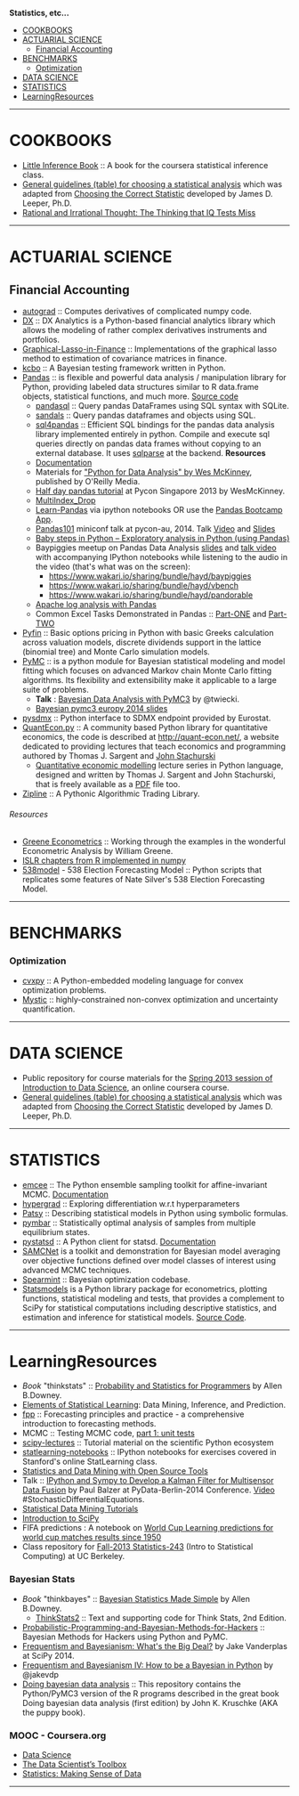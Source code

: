 **Statistics, etc...**

+ [COOKBOOKS](#cookbooks)
+ [ACTUARIAL SCIENCE](#actuarial-science)
   - [Financial Accounting](#financial-accounting)
+ [BENCHMARKS](#benchmarks)
   - [Optimization](#optimization)
+ [DATA SCIENCE](#data-science)
+ [STATISTICS](#statistics)
+ [LearningResources](#learningresources)

----

# COOKBOOKS
+ [Little Inference Book](https://github.com/bcaffo/LittleInferenceBook) :: A book for the coursera statistical inference class.
+ [General guidelines (table) for choosing a statistical analysis](http://www.ats.ucla.edu/stat/mult_pkg/whatstat/default.htm) which was adapted from [Choosing the Correct Statistic](http://bama.ua.edu/~jleeper/627/choosestat.html) developed by James D. Leeper, Ph.D.
+ [Rational and Irrational Thought: The Thinking that IQ Tests Miss](http://www.scientificamerican.com/article/rational-and-irrational-thought-the-thinking-that-iq-tests-miss/) 

----

# ACTUARIAL SCIENCE 
## Financial Accounting
+ [autograd](https://github.com/HIPS/autograd) :: Computes derivatives of complicated numpy code. 
+ [DX](https://github.com/yhilpisch/dx) :: DX Analytics is a Python-based financial analytics library which allows the modeling of rather complex derivatives instruments and portfolios.
+ [Graphical-Lasso-in-Finance](https://github.com/CamDavidsonPilon/Graphical-Lasso-in-Finance) :: Implementations of the graphical lasso method to estimation of covariance matrices in finance.
+ [kcbo](https://github.com/HHammond/kcbo) :: A Bayesian testing framework written in Python. 
+ [Pandas](http://pandas.pydata.org/) :: is flexible and powerful data analysis / manipulation library for Python, providing labeled data structures similar to R data.frame objects, statistical functions, and much more. [Source code](https://github.com/pydata/pandas)
   + [pandasql](https://github.com/yhat/pandasql) :: Query pandas DataFrames using SQL syntax with SQLite.
   + [sandals](https://github.com/jbochi/sandals) :: Query pandas dataframes and objects using SQL.
   + [sql4pandas](https://github.com/keeganmccallum/sql4pandas) :: Efficient SQL bindings for the pandas data analysis library implemented entirely in python. Compile and execute sql queries directly on pandas data frames without copying to an external database. It uses [sqlparse](https://pypi.python.org/pypi/sqlparse) at the backend.
   __Resources__
   - [Documentation](http://pandas.pydata.org/pandas-docs/)
   - Materials for ["Python for Data Analysis" by Wes McKinney](https://github.com/pydata/pydata-book), published by O'Reilly Media.
   - [Half day pandas tutorial](http://nbviewer.ipython.org/urls/gist.github.com/wesm/5773719/raw/1399562c0a02b9edc3d13c71a70387a31d87260b/tutorial.ipynb) at Pycon Singapore 2013 by WesMcKinney.
   - [MultiIndex_Drop](https://www.wakari.io/sharing/bundle/quasiben_tr/MultiIndex_Drop)
   - [Learn-Pandas](https://bitbucket.org/hrojas/learn-pandas) via ipython notebooks OR use the [Pandas Bootcamp App](https://pandasbootcamp.herokuapp.com/).
   - [Pandas101](http://2014.pycon-au.org/wiki/Miniconfs/Miniconf/Pandas101) miniconf talk at pycon-au, 2014. Talk [Video](http://youtu.be/1QOMk2k9aI8) and [Slides](https://slideviewer.herokuapp.com/github/lexual/2014-PyConAU-Pandas-talk/blob/master/slides.ipynb#/)
   - [Baby steps in Python – Exploratory analysis in Python (using Pandas)](http://www.analyticsvidhya.com/blog/2014/08/baby-steps-python-performing-exploratory-analysis-python/)
   - Baypiggies meetup on Pandas Data Analysis [slides](https://www.youtube.com/watch?v=3Chgzna2nMg) and [talk video](https://www.youtube.com/watch?v=3Chgzna2nMg) with accompanying IPython notebooks while listening to the audio in the video (that's what was on the screen):
        - https://www.wakari.io/sharing/bundle/hayd/baypiggies
        - https://www.wakari.io/sharing/bundle/hayd/vbench
        - https://www.wakari.io/sharing/bundle/hayd/pandorable  
   - [Apache log analysis with Pandas](http://nbviewer.ipython.org/github/koldunovn/nk_public_notebooks/blob/master/Apache_log.ipynb)   
   - Common Excel Tasks Demonstrated in Pandas :: [Part-ONE](http://pbpython.com/excel-pandas-comp.html) and [Part-TWO](http://pbpython.com/excel-pandas-comp-2.html)
+ [Pyfin](https://github.com/opendoor-labs/pyfin) :: Basic options pricing in Python with basic Greeks calculation across valuation models, discrete dividends support in the lattice (binomial tree) and Monte Carlo simulation models.
+ [PyMC](https://github.com/pymc-devs/pymc) :: is a python module for Bayesian statistical modeling and model fitting which focuses on advanced Markov chain Monte Carlo fitting algorithms. Its flexibility and extensibility make it applicable to a large suite of problems.
   - __Talk__ : [Bayesian Data Analysis with PyMC3](https://github.com/twiecki/pymc3_talk) by @twiecki.
   - [Bayesian pymc3 europy 2014 slides](http://twiecki.github.io/bayesian_pymc3_europy_ab.slides.html#/)
+ [pysdmx](https://github.com/widukind/pysdmx) :: Python interface to SDMX endpoint provided by Eurostat.
+ [QuantEcon.py](https://github.com/QuantEcon/QuantEcon.py) :: A community based Python library for quantitative economics, the code is described at http://quant-econ.net/, a website dedicated to providing lectures that teach economics and programming authored by Thomas J. Sargent and [John Stachurski](http://jstac.github.io/quant-econ/)
   - [Quantitative economic modelling](http://quant-econ.net/py/index.html) lecture series in Python language, designed and written by Thomas J. Sargent and John Stachurski, that is freely available as a [PDF](http://quant-econ.net/_static/pdfs/py-quant-econ.pdf) file too.
+ [Zipline](https://github.com/quantopian/zipline) :: A Pythonic Algorithmic Trading Library.

###### Resources
+ [Greene Econometrics](https://github.com/TomAugspurger/Greene_Econometrics) :: Working through the examples in the wonderful Econometric Analysis by William Greene.
+ [ISLR chapters from R implemented in numpy](https://github.com/TomAugspurger/StatLearning/tree/master/python)
+ [538model](https://github.com/jseabold/538model) - 538 Election Forecasting Model  :: Python scripts that replicates some features of Nate Silver's 538 Election Forecasting Model.
    
----

# BENCHMARKS
### Optimization
+ [cvxpy](https://github.com/cvxgrp/cvxpy) :: A Python-embedded modeling language for convex optimization problems.
+ [Mystic](https://github.com/uqfoundation/mystic) :: highly-constrained non-convex optimization and uncertainty quantification.

----

# DATA SCIENCE
+ Public repository for course materials for the [Spring 2013 session of Introduction to Data Science](https://github.com/uwescience/datasci_course_materials), an online coursera course.
+ [General guidelines (table) for choosing a statistical analysis](http://www.ats.ucla.edu/stat/mult_pkg/whatstat/default.htm) which was adapted from [Choosing the Correct Statistic](http://bama.ua.edu/~jleeper/627/choosestat.html) developed by James D. Leeper, Ph.D.

----

# STATISTICS
+ [emcee](http://dan.iel.fm/emcee) :: The Python ensemble sampling toolkit for affine-invariant MCMC. [Documentation](https://github.com/dfm/emcee)
+ [hypergrad](https://github.com/HIPS/hypergrad) :: Exploring differentiation w.r.t hyperparameters 
+ [Patsy](https://github.com/pydata/patsy) :: Describing statistical models in Python using symbolic formulas.
+ [pymbar](https://github.com/choderalab/pymbar) :: Statistically optimal analysis of samples from multiple equilibrium states.
+ [pystatsd](https://github.com/jsocol/pystatsd) :: A Python client for statsd. [Documentation](http://statsd.readthedocs.org/en/latest/index.html)
+ [SAMCNet](https://github.com/binarybana/samcnet) is a toolkit and demonstration for Bayesian model averaging over objective functions defined over model classes of interest using advanced MCMC techniques.
+ [Spearmint](https://github.com/HIPS/Spearmint) :: Bayesian optimization codebase.
+ [Statsmodels](http://statsmodels.sourceforge.net) is a Python library package for econometrics, plotting functions, statistical modeling and tests, that provides a complement to SciPy for statistical computations including descriptive statistics, and estimation and inference for statistical models. [Source Code](https://github.com/statsmodels/statsmodels).


----

# LearningResources
+ _Book_ "thinkstats" :: [Probability and Statistics for Programmers](http://greenteapress.com/thinkstats/) by Allen B.Downey.
+ [Elements of Statistical Learning](http://statweb.stanford.edu/~tibs/ElemStatLearn/): Data Mining, Inference, and Prediction.
+ [fpp](https://www.otexts.org/fpp/) :: Forecasting principles and practice - a comprehensive introduction to forecasting methods.
+ MCMC :: Testing MCMC code, [part 1: unit tests](https://hips.seas.harvard.edu/blog/2013/05/20/testing-mcmc-code-part-1-unit-tests/)
+ [scipy-lectures](http://scipy-lectures.github.io) :: Tutorial material on the scientific Python ecosystem
+ [statlearning-notebooks](https://github.com/sujitpal/statlearning-notebooks) :: IPython notebooks for exercises covered in Stanford's online StatLearning class.
+ [Statistics and Data Mining with Open Source Tools](http://oswco.com/2013/mar/14/statistics-and-data-mining-open-source-tools/)
+ Talk :: [IPython and Sympy to Develop a Kalman Filter for Multisensor Data Fusion](https://github.com/balzer82/PyData-Berlin-2014-Kalman) by Paul Balzer at PyData-Berlin-2014 Conference. [Video](https://www.youtube.com/watch?v=XSRr2HHedrY) #StochasticDifferentialEquations.
+ [Statistical Data Mining Tutorials](http://www.autonlab.org/tutorials/)
+ [Introduction to SciPy](http://www.johndcook.com/blog/2013/03/29/new-introduction-to-scipy/)
+ FIFA predictions : A notebook on [World Cup Learning predictions for world cup matches results since 1950](http://nbviewer.ipython.org/github/fisadev/world_cup_learning/blob/master/learn.ipynb)
+ Class repository for [Fall-2013 Statistics-243](https://github.com/paciorek/stat243-fall-2013) (Intro to Statistical Computing) at UC Berkeley.

### Bayesian Stats
+ _Book_ "thinkbayes" :: [Bayesian Statistics Made Simple](http://www.greenteapress.com/thinkbayes/) by Allen B.Downey.
   + [ThinkStats2](https://github.com/AllenDowney/ThinkStats2) :: Text and supporting code for Think Stats, 2nd Edition. 
+ [Probabilistic-Programming-and-Bayesian-Methods-for-Hackers](https://github.com/CamDavidsonPilon/Probabilistic-Programming-and-Bayesian-Methods-for-Hackers) :: Bayesian Methods for Hackers using Python and PyMC.
+ [Frequentism and Bayesianism: What's the Big Deal?](https://speakerdeck.com/jakevdp/frequentism-and-bayesianism-whats-the-big-deal-scipy-2014) by Jake Vanderplas at SciPy 2014.
+ [Frequentism and Bayesianism IV: How to be a Bayesian in Python](http://jakevdp.github.io/blog/2014/06/14/frequentism-and-bayesianism-4-bayesian-in-python/) by @jakevdp
+ [Doing bayesian data analysis](https://github.com/aloctavodia/Doing_bayesian_data_analysis) :: This repository contains the Python/PyMC3 version of the R programs described in the great book Doing bayesian data analysis (first edition) by John K. Kruschke (AKA the puppy book). 

### MOOC - Coursera.org   
+ [Data Science](https://www.coursera.org/specialization/jhudatascience/1)
+ [The Data Scientist’s Toolbox](https://www.coursera.org/course/datascitoolbox)
+ [Statistics: Making Sense of Data](https://www.coursera.org/course/introstats)

----

